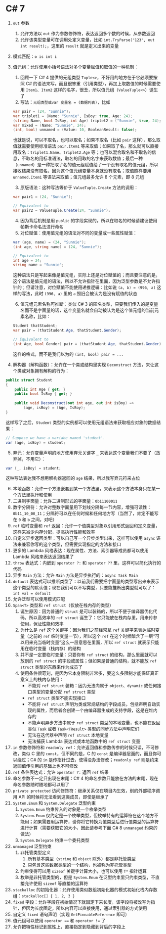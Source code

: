 # C# 7
1. `out` 参数
    1. 允许方法以 `out` 作为参数修饰符，表达返回多个数的时候，从参数返回
    2. 允许该类型变量可在调用处定义变量，比如 `int.TryParse("123", out int result);`，这里的 `result` 就是定义出来的变量
2. 模式匹配：`o is int i`
3. 值元组：允许使用小括号语法对多个变量赋值和取值的一种机制：
    1. 回顾一下 C# 4 提供的元组类型 `Tuple<>`，不好用的地方在于它必须要按照 C# 的语法来写，而且很笨重（引用类型），再加上取数值的时候需要使用 `Item1`、`Item2` 这样的名字，很丑，所以值元组（`ValueTuple<>`）诞生了
    2. 写法：`元组类型或var 变量名 = (数据列表)`，比如

    ```csharp
    var pair = (24, "Sunnie");
    var triplet1 = (Name: "Sunnie", IsBoy: true, Age: 24);
    (string Name, bool IsBoy, int Age) triplet2 = ("Sunnie", true, 24);
    var mixed = (Name: "Sunnie", 24);
    (int, bool) unnamed = (Value: 10, BooleanResult: false);
    ```

    也就是说，可以不取名，也可以取名；如果不取名（比如 `pair` 这样），那么取值就需要使用标准语法 `pair.Item1` 等来取值；如果取了名，那么就可以直接用取名：`triplet1.Name`、`triplet2.Age` 等；也可以混合取名和不取名的信息，不取名的用标准语法，取名的用取的名字来获取数值；最后一种（`unnamed`）是一种把取了名的值元组赋值给了一个没有取名的值元组，所以接收结果没有取名，因为这个值元组变量本身就没有取名；取值照样要用 `unnamed.Item1` 等语法来取值；值元组最多允许 8 个元素，即 8 元组
    
    3. 原版语法：这种写法等价于 `ValueTuple.Create` 方法的调用：

    ```csharp
    var pair1 = (24, "Sunnie");
    
    // Equivalent to
    var pair2 = ValueTuple.Create(24, "Sunnie");
    ```

    4. 因为背后机制是用 `public` 的字段实现的，所以在取名的时候请建议使用帕斯卡命名法进行命名
    5. 对位赋值：使用值元组的语法对不同的变量或一些属性赋值：

    ```csharp
    var (age, name) = (24, "Sunnie");
    (int age, string name) = (24, "Sunnie");
    
    // Equivalent to
    int age = 24;
    string name = "Sunnie";
    ```

    这种语法只是写起来像是值元组，实际上还是对位赋值的；而且要注意的是，这个语法是值元组的语法，所以不允许指针在里面，因为泛型参数是不允许指针的；但请注意，对位赋值不能使用递推逻辑：比如说 `(a, b) = (996, a)` 这样的写法，此时 `(996, a)` 里的 `a` 照旧会被认为是没有赋值的状态

    6. 值元组元素名称可推断：类似 C# 3 的匿名类型，只要我们传入的是变量名而不是字面量的话，这个变量名就会自动被认为是这个值元组的当前元素名称，比如：

    ```csharp
    Student thatStudent;
    var pair = (thatStudent.Age, thatStudent.Gender);
    
    // Equivalent to
    (int Age, bool Gender) pair = (thatStudent.Age, thatStudent.Gender);
    ```

    这样的格式，而不是我们以为的 `(int, bool) pair = ...`


4. 解构器（解构函数）：允许在一个类或结构里实现 `Deconstruct` 方法，来让这个类或对象拥有解构的行为：

```csharp
public struct Student
{
    public int Age { get; }
    public bool IsBoy { get; }
    
    public void Deconstruct(out int age, out int isBoy) =>
        (age, isBoy) = (Age, IsBoy);
}
```

这样写了之后，`Student` 类型的实例都可以使用元组语法来获取相应对象的数据结果：

```csharp
// Suppose we have a variabe named 'student'.
var (age, isBoy) = student;
```

5. 弃元：允许变量声明的地方使用弃元关键字 `_` 来表达这个变量我们不要了（放弃掉，不用它）：

```csharp
var (_, isBoy) = student;
```

这种写法表达我不想用解构器返回的 `age` 结果，所以我写弃元符来占位

6. 本地函数：允许一个方法嵌套到某一个方法里，来表示这个方法本身只在某一个方法里执行和使用
7. 二进制字面量：允许二进制形式的字面量：`0b11100011`
8. 数字分隔符：允许对整数字面量用下划线分隔每一节内容，增强可读性：`0b11_10_00_11`；分隔符可以在任何时候和任何地方写（当然了，肯定不能写在 `0` 和 `b` 之间，对吧）
9. `ref` 临时变量和 `ref` 返回：允许一个值类型对象以引用形式返回和定义变量，这样来减少内存分配，提高执行性能和效率
10. 自定义异步返回类型：可以自己写一个异步类型出来，这样可以使用 `async` 语法来兼容你写的这个类型，但需要实现指定的方法和接口
11. 更多的 Lambda 风格表达：现在属性、方法、索引器等成员都可以使用 Lambda 风格来表达返回结果了
12. `throw` 表达式：内嵌到 `operator ?:` 和 `operator ??` 里，这样可以简化执行的代码
13. 异步 `Main` 方法：允许 `Main` 方法是异步执行的：`async Task Main`
14. `default` 表达式可以推断类型了：以前我们需要把字面量的类型写出来来表示这个类型的默认值；现在我们可以不写类型，只要能推断出类型就可以了：`int val = default`
15. 允许泛型可以使用模式匹配
16. `Span<T>` 类型和 `ref struct`（仅放在栈内存的类型）
    1. 诞生原因：因为普通的 `struct` 是可以装箱的，所以不便于编译器优化代码，所以高效率的 `ref struct` 诞生了：它只能放在栈内存里，用来传参使用，保证性能和效率
    2. 为什么是 `ref` 这个关键字：因为我们之前经常拿 `ref` 关键字来表达临时变量（之前的 `ref` 临时变量一节），所以这个 `ref` 在这个时候暗含了一层“可以用来充当临时变量”这么一层意思在里面，所以 `ref struct` 就表示只能用在临时变量（栈内存）的结构
    3. 并不是一定要临时变量：只要你有 `ref struct` 的结构，那么里面就可以放别的 `ref struct` 的字段或属性；但如果是普通的结构，就不能放 `ref struct` 类型的东西来作为成员了
    4. 使用条件很苛刻，是因为它本身限制非常多，要这么多限制才能保证真正意义上的栈内存使用：
        * 不能对 `ref struct` 装箱：因为无法向属于 `object`、`dynamic` 或任何接口类型的变量分配 `ref struct` 类型
        * `ref struct` 类型不能实现接口
        * 不能将 `ref struct` 声明为类或常规结构的字段成员，包括声明自动实现的属性，而后者会创建一个由编译器生成的支持字段，这是在堆内存的
        * 不能声明异步方法中属于 `ref struct` 类型的本地变量，也不能在返回类似 `Task` 或者 `Task<TResult>` 类型的同步方法中声明它们
        * 无法在迭代器中声明 `ref struct` 本地变量
        * 无法捕获 Lambda 表达式或本地函数中的 `ref struct` 变量
17. `in` 参数修饰符和 `readonly ref`：允许返回值和参数传参的时候只读，不可修改，类似 C 里的 `const`，但不同的是，C 的 `const` 是编译器层面的，而且你可以绕过；C# 的 `in` 是传指针过去，使得没办法修改；`readonly ref` 则是约束返回值传引用的基础上也不可修改
18. `ref` 条件表达式：允许 `operator ?:` 返回 `ref` 结果
19. 命名参数不一定只出现在末尾：C# 4 的命名参数只能放在方法的末尾，现在命名参数随时随地都可以用了
20. `private protected` 访问修饰符：继承关系仅在项目内生效，别的外部程序调用 API 的时候将无法看到这类成员，即使是继承了
21. `System.Enum` 和 `System.Delegate` 泛型约束
    1. `System.Enum` 约束传入的对象是一个枚举类型
    2. `System.Enum` 仅约定是一个枚举类型，但枚举特有的运算符在这个地方不能用；如果需要用运算符，请你将它转换为值类型后进行值类型的运算符进行计算（需要获取它的大小，因此请参考下面 C# 8 `unmanaged` 约束的做法）
    3. `System.Delegate` 约束一个委托类型
22. `unmanaged` 泛型约束
    1. 非托管类型定义
       1. 所有基本类型（`string` 和 `object` 除外）都是非托管类型
       2. 只包含这些数据类型的一个结构，也被称为非托管类型
    2. 约束使得可以用 `sizeof` 关键字计算大小，也可以使用 `T*` 指针运算
    3. 枚举是非托管类型的，但是 `System.Enum` 在泛型约束里只约束类型，不直接允许使用 `sizeof` 等直接的运算符
23. `stackalloc` 的初始化器：允许使用类似数组初始化器的模式初始化栈内存数组：`stackalloc[] { 1, 2, 3 }`
24. `fixed` 字段：允许字段在初始情况下就固定下来长度，该字段将被改写为指针，但因为长度固定，所以内容可以直接使用，通过索引器的方式使用
25. 自定义 `fixed` 语句声明（实现 `GetPinnableReference` 即可）
26. 值元组可以使用 `operator ==` 和 `operator !=` 了
27. 允许把特性标记到属性上，直接指定到隐藏到背后的字段上